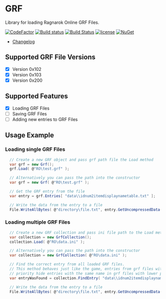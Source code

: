 # GRF

Library for loading Ragnarok Online GRF Files.

[![CodeFactor](https://www.codefactor.io/repository/github/arminherling/grf/badge?style=plastic)](https://www.codefactor.io/repository/github/arminherling/grf) [![Build status](https://ci.appveyor.com/api/projects/status/325bija509s7wnp0?svg=true)](https://ci.appveyor.com/project/arminherling/grf) [![Build Status](https://travis-ci.org/arminherling/GRF.svg?branch=master)](https://travis-ci.org/arminherling/GRF) [![license](https://img.shields.io/github/license/arminherling/GRF.svg)](https://github.com/arminherling/GRF/blob/master/LICENSE) [![NuGet](https://img.shields.io/nuget/v/GRF.svg)](https://www.nuget.org/packages/GRF/)


 * [Changelog](CHANGELOG.md)

## Supported GRF File Versions

- [x] Version 0x102
- [x] Version 0x103
- [x] Version 0x200

## Supported Features

- [x] Loading GRF Files
- [ ] Saving GRF Files
- [ ] Adding new entries to GRF Files

## Usage Example

### Loading single GRF Files

```cs
  // Create a new GRF object and pass grf path file the Load method
  var grf = new Grf();
  grf.Load( @"RO\test.grf" );

  // Alternatively you can pass the path into the constructor
  var grf = new Grf( @"RO\test.grf" );

  // Get the GRF entry from the file
  var entry = grf.Entries[ "data\\idnum2itemdisplaynametable.txt" ];

  // Write the data from the entry to a file
  File.WriteAllBytes( @"directory\file.txt", entry.GetUncompressedData() );

```

### Loading multiple GRF Files

```cs
  // Create a new GRF collection and pass ini file path to the Load method
  var collection = new GrfCollection();
  collection.Load( @"RO\data.ini" );

  // Alternatively you can pass the path into the constructor
  var collection = new GrfCollection( @"RO\data.ini" );

  // Find the correct entry from all loaded GRF files.
  // This method behaves just like the game, entries from grf files with a higher 
  // priority hide entries with the same name in grf files with lower priorities
  var entryWasFound = collection.FindEntry( "data\\idnum2itemdisplaynametable.txt", out GrfEntry entry );

  // Write the data from the entry to a file
  File.WriteAllBytes( @"directory\file.txt", entry.GetUncompressedData() );

```
